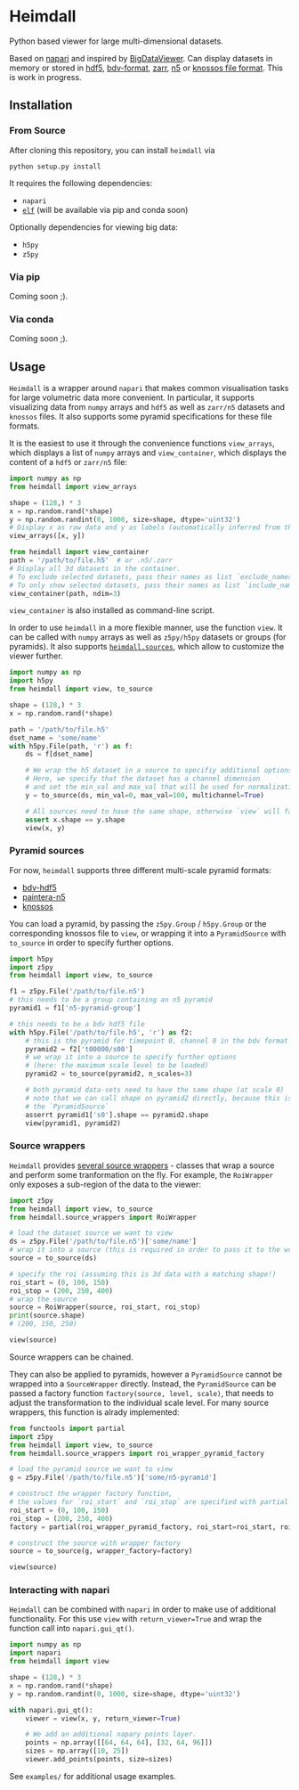 # Heimdall

Python based viewer for large multi-dimensional datasets.

Based on [napari](https://github.com/napari/napari) and inspired by [BigDataViewer](https://imagej.net/BigDataViewer).
Can display datasets in memory or stored in [hdf5](https://www.hdfgroup.org/solutions/hdf5/),
[bdv-format](https://imagej.net/BigDataViewer#Exporting_Datasets_for_the_BigDataViewer), [zarr](https://github.com/zarr-developers/zarr-python), [n5](https://github.com/saalfeldlab/n5) or [knossos file format](https://github.com/adwanner/PyKNOSSOS).
This is work in progress.


## Installation

### From Source

After cloning this repository, you can install `heimdall` via
```
python setup.py install
```
It requires the following dependencies:
- `napari`
- [`elf`](https://github.com/constantinpape/elf) (will be available via pip and conda soon)

Optionally dependencies for viewing big data:
- `h5py`
- `z5py`

### Via pip

Coming soon ;).

### Via conda

Coming soon ;).


## Usage

`Heimdall` is a wrapper around `napari` that makes common visualisation tasks for large volumetric data more convenient.
In particular, it supports visualizing data from `numpy` arrays and `hdf5` as well as `zarr/n5` datasets and `knossos` files.
It also supports some pyramid specifications for these file formats.

It is the easiest to use it through the convenience functions `view_arrays`, which displays a list of `numpy` arrays and `view_container`, which displays the content of a `hdf5` or `zarr/n5` file:

```python
import numpy as np
from heimdall import view_arrays

shape = (128,) * 3
x = np.random.rand(*shape)
y = np.random.randint(0, 1000, size=shape, dtype='uint32')
# Display x as raw data and y as labels (automatically inferred from the dtypes).
view_arrays([x, y])
```

```python
from heimdall import view_container
path = '/path/to/file.h5'  # or .n5/.zarr
# Display all 3d datasets in the container.
# To exclude selected datasets, pass their names as list `exclude_names`.
# To only show selected datasets, pass their names as list `include_names`.
view_container(path, ndim=3)
```
`view_container` is also installed as command-line script.

In order to use `heimdall` in a more flexible manner, use the function `view`.
It can be called with `numpy` arrays as well as `z5py/h5py` datasets or groups (for pyramids).
It also supports [`heimdall.sources`](https://github.com/constantinpape/heimdall/blob/master/heimdall/sources.py), which allow to customize the viewer further.

```python
import numpy as np
import h5py
from heimdall import view, to_source

shape = (128,) * 3
x = np.random.rand(*shape)

path = '/path/to/file.h5'
dset_name = 'some/name'
with h5py.File(path, 'r') as f:
    ds = f[dset_name]

    # We wrap the h5 dataset in a source to specifiy additional options.
    # Here, we specify that the dataset has a channel dimension 
    # and set the min_val and max_val that will be used for normalization by napari.
    y = to_source(ds, min_val=0, max_val=100, multichannel=True)

    # All sources need to have the same shape, otherwise `view` will fail.
    assert x.shape == y.shape
    view(x, y)
```

### Pyramid sources

For now, `heimdall` supports three different multi-scale pyramid formats:
- [bdv-hdf5](https://imagej.net/BigDataViewer#Exporting_Datasets_for_the_BigDataViewer)
- [paintera-n5](https://imagej.net/BigDataViewer#Exporting_Datasets_for_the_BigDataViewe://github.com/saalfeldlab/paintera#raw)
- [knossos](https://github.com/adwanner/PyKNOSSOS)

You can load a pyramid, by passing the `z5py.Group` / `h5py.Group` or the corresponding knossos file to `view`,
or wrapping it into a `PyramidSource` with `to_source` in order to specify further options.

```python
import h5py
import z5py
from heimdall import view, to_source

f1 = z5py.File('/path/to/file.n5')
# this needs to be a group containing an n5 pyramid
pyramid1 = f1['n5-pyramid-group']

# this needs to be a bdv hdf5 file
with h5py.File('/path/to/file.h5', 'r') as f2:
    # this is the pyramid for timepoint 0, channel 0 in the bdv format
    pyramid2 = f2['t00000/s00']
    # we wrap it into a source to specify further options
    # (here: the maximum scale level to be loaded)
    pyramid2 = to_source(pyramid2, n_scales=3)

    # both pyramid data-sets need to have the same shape (at scale 0)
    # note that we can call shape on pyramid2 directly, because this is exposed by 
    # the `PyramidSource` 
    asserrt pyramid1['s0'].shape == pyramid2.shape
    view(pyramid1, pyramid2)
```

### Source wrappers

`Heimdall` provides [several source wrappers](https://github.com/constantinpape/heimdall/blob/master/heimdall/source_wrappers.py) - classes that wrap a source and
perform some tranformation on the fly.
For example, the `RoiWrapper` only exposes a sub-region of the data to the viewer:

```python
import z5py
from heimdall import view, to_source
from heimdall.source_wrappers import RoiWrapper

# load the dataset source we want to view
ds = z5py.File('/path/to/file.n5')['some/name']
# wrap it into a source (this is required in order to pass it to the wrapper)
source = to_source(ds)

# specify the roi (assuming this is 3d data with a matching shape!)
roi_start = (0, 100, 150)
roi_stop = (200, 250, 400)
# wrap the source
source = RoiWrapper(source, roi_start, roi_stop)
print(source.shape)
# (200, 150, 250)

view(source)
```

Source wrappers can be chained.

They can also be applied to pyramids, however a `PyramidSource` cannot be wrapped into
a `SourceWrapper` directly. Instead, the `PyramidSource` can be passed a factory function `factory(source, level, scale)`,
that needs to adjust the transformation to the individual scale level. For many source wrappers, this function is alrady implemented:

```python
from functools import partial
import z5py
from heimdall import view, to_source
from heimdall.source_wrappers import roi_wrapper_pyramid_factory

# load the pyramid source we want to view
g = z5py.File('/path/to/file.n5')['some/n5-pyramid']

# construct the wrapper factory function,
# the values for `roi_start` and `roi_stop` are specified with partial
roi_start = (0, 100, 150)
roi_stop = (200, 250, 400)
factory = partial(roi_wrapper_pyramid_factory, roi_start=roi_start, roi_stop=roi_stop)

# construct the source with wrapper factory
source = to_source(g, wrapper_factory=factory)

view(source)
```


### Interacting with napari

`Heimdall` can be combined with `napari` in order to make use of additional functionality.
For this use `view` with `return_viewer=True` and wrap the function call into `napari.gui_qt()`.

```python
import numpy as np
import napari
from heimdall import view

shape = (128,) * 3
x = np.random.rand(*shape)
y = np.random.randint(0, 1000, size=shape, dtype='uint32')

with napari.gui_qt():
    viewer = view(x, y, return_viewer=True)

    # We add an additional napary points layer.
    points = np.array([[64, 64, 64], [32, 64, 96]])
    sizes = np.array([10, 25])
    viewer.add_points(points, size=sizes)
```

See `examples/` for additional usage examples.
